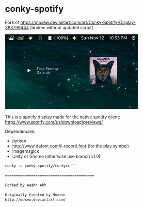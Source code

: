# conky-spotify
Fork of https://moxew.deviantart.com/art/Conky-Spotify-Display-383799444 (broken without updated script)

![Screenshot](/screenshot.png?raw=true "Screenshot")

This is a spotify display made for the native spotify client:
https://www.spotify.com/us/download/previews/

Dependencies:
* python 
* http://www.dafont.com/ll-record.font (for the play symbol)
* imagemagick
* Unity or Gnome (otherwise use branch v1.0)

```git clone https://github.com/Aaahh/conky-spotify
conky -c conky-spotify/conkyrc```

=========================================

Forked by Aaahh Ahh

Originally Created by Moxew:
http://moxew.deviantart.com/
